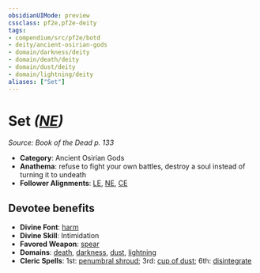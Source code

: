 ```yaml
---
obsidianUIMode: preview
cssclass: pf2e,pf2e-deity
tags:
- compendium/src/pf2e/botd
- deity/ancient-osirian-gods
- domain/darkness/deity
- domain/death/deity
- domain/dust/deity
- domain/lightning/deity
aliases: ["Set"]
---
```

# Set *([NE](../../../rules/traits/neutral-evil-b1.md))*  
*Source: Book of the Dead p. 133*  

- **Category**: Ancient Osirian Gods
- **Anathema**: refuse to fight your own battles, destroy a soul instead of turning it to undeath
- **Follower Alignments**: [LE](../../../rules/traits/lawful-evil-b1.md), [NE](../../../rules/traits/neutral-evil-b1.md), [CE](../../../rules/traits/chaotic-evil-b1.md)

## Devotee benefits

- **Divine Font**: [harm](../../spells/harm.md)
- **Divine Skill**: Intimidation
- **Favored Weapon**: [spear](../../equipment/items/spear.md)
- **Domains**: [death](../domains.md#Death), [darkness](../domains.md#Darkness), [dust](../domains.md#Dust), [lightning](../domains.md#Lightning)
- **Cleric Spells**: 1st: [penumbral shroud](../../spells/penumbral-shroud-logm.md); 3rd: [cup of dust](../../spells/cup-of-dust-logm.md); 6th: [disintegrate](../../spells/disintegrate.md)